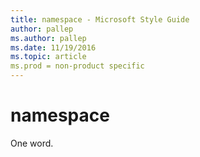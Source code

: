 ```yaml
---
title: namespace - Microsoft Style Guide
author: pallep
ms.author: pallep
ms.date: 11/19/2016
ms.topic: article
ms.prod = non-product specific
---
```


# namespace

One word.
